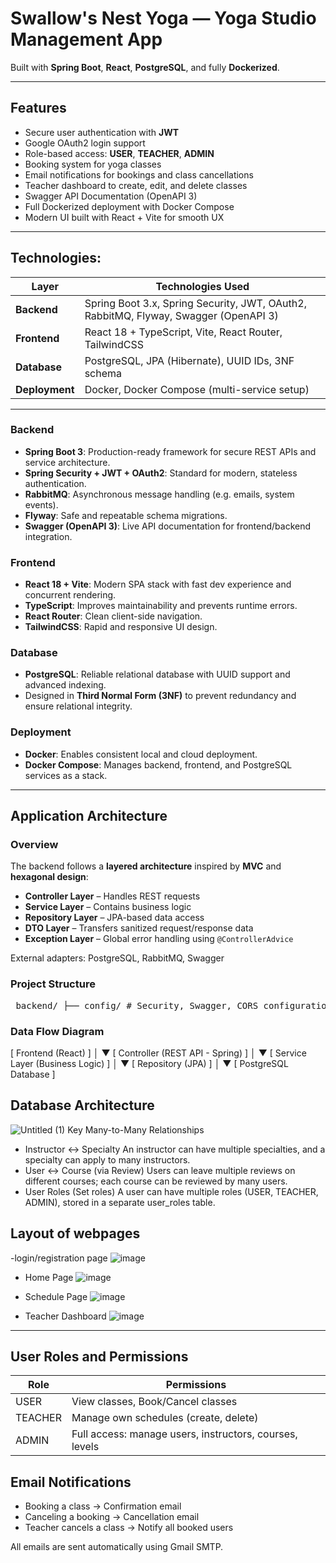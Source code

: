 #  Swallow's Nest Yoga — Yoga Studio Management App


Built with **Spring Boot**, **React**, **PostgreSQL**, and fully **Dockerized**.

---

##  Features

-  Secure user authentication with **JWT**
-  Google OAuth2 login support
-  Role-based access: **USER**, **TEACHER**, **ADMIN**
-  Booking system for yoga classes
-  Email notifications for bookings and class cancellations
-  Teacher dashboard to create, edit, and delete classes
-  Swagger API Documentation (OpenAPI 3)
-  Full Dockerized deployment with Docker Compose
-  Modern UI built with React + Vite for smooth UX

---
## Technologies:

| Layer        | Technologies Used                                                                 |
|--------------|------------------------------------------------------------------------------------|
| **Backend**  | Spring Boot 3.x, Spring Security, JWT, OAuth2, RabbitMQ, Flyway, Swagger (OpenAPI 3) |
| **Frontend** | React 18 + TypeScript, Vite, React Router, TailwindCSS                            |
| **Database** | PostgreSQL, JPA (Hibernate), UUID IDs, 3NF schema                                 |
| **Deployment** | Docker, Docker Compose (multi-service setup)                                     |

---


###  Backend
- **Spring Boot 3**: Production-ready framework for secure REST APIs and service architecture.
- **Spring Security + JWT + OAuth2**: Standard for modern, stateless authentication.
- **RabbitMQ**: Asynchronous message handling (e.g. emails, system events).
- **Flyway**: Safe and repeatable schema migrations.
- **Swagger (OpenAPI 3)**: Live API documentation for frontend/backend integration.

###  Frontend
- **React 18 + Vite**: Modern SPA stack with fast dev experience and concurrent rendering.
- **TypeScript**: Improves maintainability and prevents runtime errors.
- **React Router**: Clean client-side navigation.
- **TailwindCSS**: Rapid and responsive UI design.

###  Database
- **PostgreSQL**: Reliable relational database with UUID support and advanced indexing.
- Designed in **Third Normal Form (3NF)** to prevent redundancy and ensure relational integrity.

###  Deployment
- **Docker**: Enables consistent local and cloud deployment.
- **Docker Compose**: Manages backend, frontend, and PostgreSQL services as a stack.

---
##  Application Architecture

###  Overview

The backend follows a **layered architecture** inspired by **MVC** and **hexagonal design**:

- **Controller Layer** – Handles REST requests
- **Service Layer** – Contains business logic
- **Repository Layer** – JPA-based data access
- **DTO Layer** – Transfers sanitized request/response data
- **Exception Layer** – Global error handling using `@ControllerAdvice`

External adapters: PostgreSQL, RabbitMQ, Swagger

###  Project Structure

<pre> backend/ ├── config/ # Security, Swagger, CORS configuration ├── controller/ # REST API endpoints ├── dto/ # Data Transfer Objects (request/response) ├── entity/ # JPA entity classes (database models) ├── exception/ # Global exception handler and custom exceptions ├── repository/ # Spring Data JPA repositories ├── seed/ # Data seeders (e.g. @PostConstruct loaders) ├── service/ # Business logic layer └── util/ # Helper classes and converters </pre>



### Data Flow Diagram

[ Frontend (React) ]
         │
         ▼
[ Controller (REST API - Spring) ]
         │
         ▼
[ Service Layer (Business Logic) ]
         │
         ▼
[ Repository (JPA) ]
         │
         ▼
[ PostgreSQL Database ]


## Database Architecture
![Untitled (1)](https://github.com/user-attachments/assets/36bcd2d1-93f6-4cf1-90c0-774e029aeb3e)
Key Many-to-Many Relationships
- Instructor ↔ Specialty
An instructor can have multiple specialties, and a specialty can apply to many instructors.
- User ↔ Course (via Review)
Users can leave multiple reviews on different courses; each course can be reviewed by many users.
- User Roles (Set<String> roles)
A user can have multiple roles (USER, TEACHER, ADMIN), stored in a separate user_roles table.



##  Layout of webpages

-login/registration page
![image](https://github.com/user-attachments/assets/458dc096-fab1-4de6-b414-da9028ec1ca3)

- Home Page
 ![image](https://github.com/user-attachments/assets/1070e2ff-9910-4c62-baf8-97778f2ad926)

- Schedule Page
 ![image](https://github.com/user-attachments/assets/73508510-a63b-4ad6-bd4e-be9819b6e563)

- Teacher Dashboard
![image](https://github.com/user-attachments/assets/a8544c5d-cfd2-4834-8e02-1fff474f5739)

---



## User Roles and Permissions

| Role         | Permissions            |
| --------------- | ------------------- | 
|USER | View classes, Book/Cancel classes   | 
| TEACHER | Manage own schedules (create, delete)  | 
| ADMIN     | Full access: manage users, instructors, courses, levels         | 


## Email Notifications
- Booking a class → Confirmation email
- Canceling a booking → Cancellation email
- Teacher cancels a class → Notify all booked users

All emails are sent automatically using Gmail SMTP.


